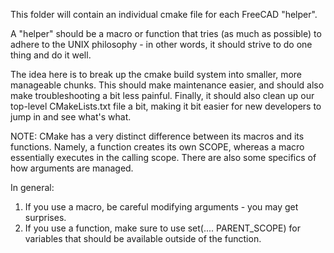This folder will contain an individual cmake file for each FreeCAD "helper".

A "helper" should be a macro or function that tries (as much as possible) to adhere to the
UNIX philosophy - in other words, it should strive to do one thing and do it well.

The idea here is to break up the cmake build system into smaller, more manageable chunks.
This should make maintenance easier, and should also make troubleshooting a bit less
painful. Finally, it should also clean up our top-level CMakeLists.txt file a bit, making
it bit easier for new developers to jump in and see what's what.

NOTE: CMake has a very distinct difference between its macros and its functions. Namely, a
function creates its own SCOPE, whereas a macro essentially executes in the calling scope.
There are also some specifics of how arguments are managed.

In general:

1) If you use a macro, be careful modifying arguments - you may get surprises.
2) If you use a function, make sure to use set(.... PARENT_SCOPE) for variables that
should be available outside of the function.
